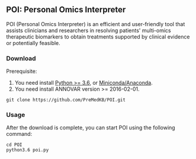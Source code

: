 ## POI: Personal Omics Interpreter

POI (Personal Omics Interpreter) is an efficient and user-friendly tool that assists clinicians and researchers in resolving patients' multi-omics therapeutic biomarkers to obtain treatments supported by clinical evidence or potentially feasible.

### Download

Prerequisite: 
1. You need install [Python >= 3.6](https://docs.conda.io/en/latest/miniconda.html#system-requirements), or [Miniconda/Anaconda](https://docs.conda.io/en/latest/miniconda.html#system-requirements).
2. You need install ANNOVAR version >= 2016-02-01.
```
git clone https://github.com/PreMedKB/POI.git
```

### Usage

After the download is complete, you can start POI using the following command:
```
cd POI
python3.6 poi.py
```
